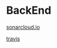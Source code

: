 # BackEnd

[sonarcloud.io](https://sonarcloud.io/dashboard?id=unizar-30248-2019-murcy_BackEnd)

[travis](https://travis-ci.org/UNIZAR-30248-2019-MURCY/BackEnd)